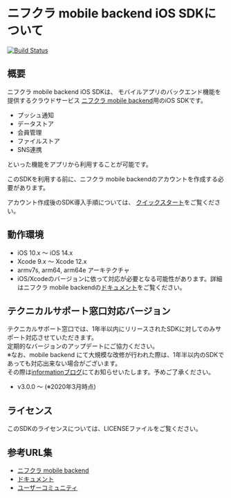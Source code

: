 # ニフクラ mobile backend iOS SDKについて

[![Build Status](https://travis-ci.org/NIFCLOUD-mbaas/ncmb_ios.svg?branch=master)](https://travis-ci.org/NIFCLOUD-mbaas/ncmb_ios)

## 概要

ニフクラ mobile backend iOS SDKは、
モバイルアプリのバックエンド機能を提供するクラウドサービス
[ニフクラ mobile backend](https://mbaas.nifcloud.com)用のiOS SDKです。

- プッシュ通知
- データストア
- 会員管理
- ファイルストア
- SNS連携

といった機能をアプリから利用することが可能です。

このSDKを利用する前に、ニフクラ mobile backendのアカウントを作成する必要があります。

アカウント作成後のSDK導入手順については、
[クイックスタート](https://mbaas.nifcloud.com/doc/current/introduction/quickstart_ios.html)をご覧ください。

## 動作環境

- iOS 10.x ～ iOS 14.x
- Xcode 9.x ～ Xcode 12.x
- armv7s, arm64, arm64e アーキテクチャ
- iOS/Xcodeのバージョンに依って対応が必要となる可能性があります。詳細はニフクラ mobile backendの[ドキュメント](https://mbaas.nifcloud.com/doc/current/)をご覧ください。

## テクニカルサポート窓口対応バージョン

テクニカルサポート窓口では、1年半以内にリリースされたSDKに対してのみサポート対応させていただきます。<br>
定期的なバージョンのアップデートにご協力ください。<br>
※なお、mobile backend にて大規模な改修が行われた際は、1年半以内のSDKであっても対応出来ない場合がございます。<br>
その際は[informationブログ](https://mbaas.nifcloud.com/info/)にてお知らせいたします。予めご了承ください。

- v3.0.0 ～ (※2020年3月時点)

## ライセンス

このSDKのライセンスについては、LICENSEファイルをご覧ください。

## 参考URL集

- [ニフクラ mobile backend](https://mbaas.nifcloud.com/)
- [ドキュメント](https://mbaas.nifcloud.com/doc/current/)
- [ユーザーコミュニティ](https://github.com/NIFCLOUD-mbaas/UserCommunity)
